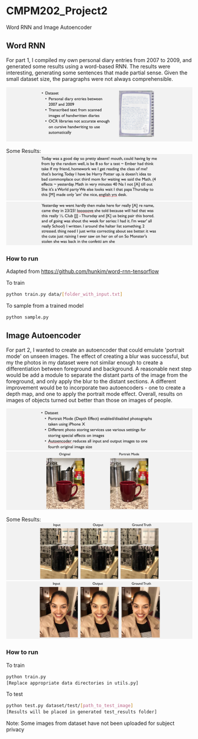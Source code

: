 # CMPM202_Project2
Word RNN and Image Autoencoder

## Word RNN
For part 1, I compiled my own personal diary entries from 2007 to 2009, and generated some results using a word-based RNN. The results were interesting, generating some sentences that made partial sense. Given the small dataset size, the paragraphs were not always comprehensible. 

![](ppt1.png)  
  
  
Some Results:
![](ppt2.png)
![](ppt3.png)

### How to run
Adapted from https://github.com/hunkim/word-rnn-tensorflow

To train
```bash
python train.py data/[folder_with_input.txt]
```

To sample from a trained model
```bash
python sample.py
```

## Image Autoencoder
For part 2, I wanted to create an autoencoder that could emulate 'portrait mode' on unseen images. The effect of creating a blur was successful, but my the photos in my dataset were not similar enough to create a differentiation between foreground and background. A reasonable next step would be add a module to separate the distant parts of the image from the foreground, and only apply the blur to the distant sections. A different improvement would be to incorporate two autoencoders - one to create a depth map, and one to apply the portrait mode effect. Overall, results on images of objects turned out better than those on images of people. 

![](ppt4.png)
![](ppt5.png)
  
  
Some Results:
![](ppt6.png)
![](ppt7.png)  

### How to run

To train
```bash
python train.py
[Replace appropriate data directories in utils.py]
```
To test
```bash
python test.py dataset/test/[path_to_test_image]
[Results will be placed in generated test_results folder]
```

Note: Some images from dataset have not been uploaded for subject privacy 

